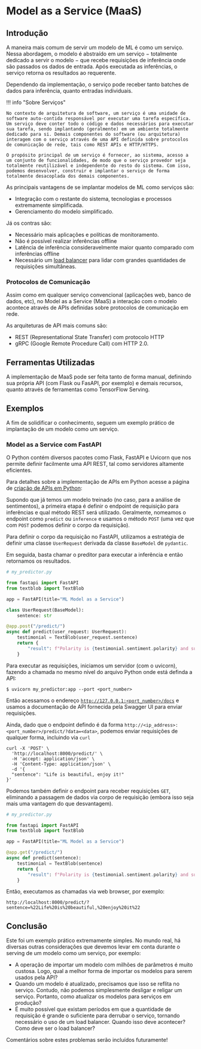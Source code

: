 # Model as a Service (MaaS)

## Introdução

A maneira mais comum de servir um modelo de ML é como um serviço. Nessa abordagem, o modelo é abstraído em um serviço $-$ totalmente dedicado a servir o modelo $-$ que recebe requisições de inferência onde são passados os dados de entrada. Após executada as inferências, o serviço retorna os resultados ao requerente.

Dependendo da implementação, o serviço pode receber tanto batches de dados para inferência, quanto entradas individuais.

!!! info "Sobre Serviços"

    No contexto de arquitetura de software, um serviço é uma unidade de software auto-contida responsável por executar uma tarefa específica. Um serviço deve conter todo o código e dados necessários para executar sua tarefa, sendo implantando (geralmente) em um ambiente totalmente dedicado para si. Demais componentes do software (ou arquitetura) interagem com o serviço através de uma API definida sobre protocolos de comunicação de rede, tais como REST APIs e HTTP/HTTPS.

    O propósito principal de um serviço é fornecer, ao sistema, acesso a um conjunto de funcionalidades, de modo que o serviço provedor seja totalmente reutilizável e independente do resto do sistema. Com isso, podemos desenvolver, construir e implantar o serviço de forma totalmente desacoplada dos demais componentes.

As principais vantagens de se implantar modelos de ML como serviços são:

- Integração com o restante do sistema, tecnologias e processos extremamente simplificada.
- Gerenciamento do modelo simplificado.

Já os contras são:

- Necessário mais aplicações e políticas de monitoramento.
- Não é possível realizar inferências offline
- Latência de inferência consideravelmente maior quanto comparado com inferências offline
- Necessário um [load balancer](#) para lidar com grandes quantidades de requisições simultâneas.

### Protocolos de Comunicação

Assim como em qualquer serviço convencional (aplicações web, banco de dados, etc), no Model as a Service (MaaS) a interação com o modelo acontece através de APIs definidas sobre protocolos de comunicação em rede.

As arquiteturas de API mais comuns são:

- REST (Representational State Transfer) com protocolo HTTP
- gRPC (Google Remote Procedure Call) com HTTP 2.0.

## Ferramentas Utilizadas

A implementação de MaaS pode ser feita tanto de forma manual, definindo sua própria API (com Flask ou FasAPI, por exemplo) e demais recursos, quanto através de ferramentas como TensorFlow Serving.

## Exemplos

A fim de solidificar o conhecimento, seguem um exemplo prático de implantação de um modelo como um serviço.

### Model as a Service com FastAPI

O Python contém diversos pacotes como Flask, FastAPI e Uvicorn que nos permite definir facilmente uma API REST, tal como servidores altamente eficientes.

Para detalhes sobre a implementação de APIs em Python acesse a página de [criação de APIs em Python](#):

Supondo que já temos um modelo treinado (no caso, para a análise de sentimentos), a primeira etapa é definir o endpoint de requisição para inferências e qual método REST será utilizado. Geralmente, nomeamos o endpoint como  ``predict`` ou ``inference``  e usamos o método ``POST`` (uma vez que com ``POST`` podemos definir o corpo da requisição).

Para definir o corpo da requisição no FastAPI, utilizamos a estratégia de definir uma classe ``UserRequest`` derivada da classe ``BaseModel`` de ``pydantic``.

Em seguida, basta chamar o preditor para executar a inferência e então retornamos os resultados.

```python
# my_predictor.py

from fastapi import FastAPI
from textblob import TextBlob

app = FastAPI(title="ML Model as a Service")

class UserRequest(BaseModel):
    sentence: str

@app.post("/predict/")
async def predict(user_request: UserRequest):
    testimonial = TextBlob(user_request.sentence)
    return {
        "result": f"Polarity is {testimonial.sentiment.polarity} and subjectivity is {testimonial.sentiment.subjectivity}"  # type: ignore
    }
```

Para executar as requisições, iniciamos um servidor (com o uvicorn), fazendo a chamada no mesmo nível do arquivo Python onde está definda a API:

```shell
$ uvicorn my_predictor:app --port <port_number>
```

Então acessamos o endereço [`http://127.0.0.1:<port_number>/docs`](http://127.0.0.1:8000/docs) e usamos a documentação de API fornecida pela Swagger UI para enviar requisições.

Ainda, dado que o endpoint defindo é da forma `http://<ip_address>:<port_number>/predict/?data=<data>`, podemos enviar requisições de qualquer forma, incluindo via `curl`

```shell
curl -X 'POST' \
  'http://localhost:8000/predict/' \
  -H 'accept: application/json' \
  -H 'Content-Type: application/json' \
  -d '{
  "sentence": "Life is beautiful, enjoy it!"
}'
```

Podemos também definir o endpoint para receber requisições ``GET``, eliminando a passagem de dados via corpo de requisição (embora isso seja mais uma vantagem do que desvantagem). 

```python
# my_predictor.py

from fastapi import FastAPI
from textblob import TextBlob

app = FastAPI(title="ML Model as a Service")

@app.get("/predict/")
async def predict(sentence):
    testimonial = TextBlob(sentence)
    return {
        "result": f"Polarity is {testimonial.sentiment.polarity} and subjectivity is {testimonial.sentiment.subjectivity}"  # type: ignore
    }
```

Então,  executamos as chamadas via web browser, por exemplo:

```shell
http://localhost:8000/predict/?sentence=%22Life%20is%20beautiful,%20enjoy%20it%22
```

## Conclusão

Este foi um exemplo prático extremamente simples. No mundo real, há diversas outras considerações que devemos levar em conta durante o serving de um modelo como um serviço, por exemplo:

- A operação de importar um modelo com milhões de parâmetros é muito custosa. Logo, qual a melhor forma de importar os modelos para serem usados pela API?
- Quando um modelo é atualizado, precisamos que isso se reflita no serviço. Contudo, não podemos simplesmente desligar e religar um serviço. Portanto, como atualizar os modelos para serviços em produção?
- É muito possível que existam períodos em que a quantidade de requisição é grande o suficiente para derrubar o serviço, tornando necessário o uso de um load balancer. Quando isso deve acontecer? Como deve ser o load balancer?

Comentários sobre estes problemas serão incluídos futuramente!
